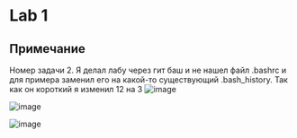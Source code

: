 # Lab 1
## Примечание
Номер задачи 2. Я делал лабу через гит баш и не нашел файл .bashrc и для примера заменил его на какой-то существующий .bash_history.
Так как он короткий я изменил 12 на 3
![image](https://github.com/user-attachments/assets/4f7eddd7-39d8-47fc-8b57-ccae0b147b21)

![image](https://github.com/user-attachments/assets/e0ea1320-2f2a-4de8-b373-50ce2fad55d7)

![image](https://github.com/user-attachments/assets/f4c62dae-aa04-45b6-8428-b7f0ebea07f3)
